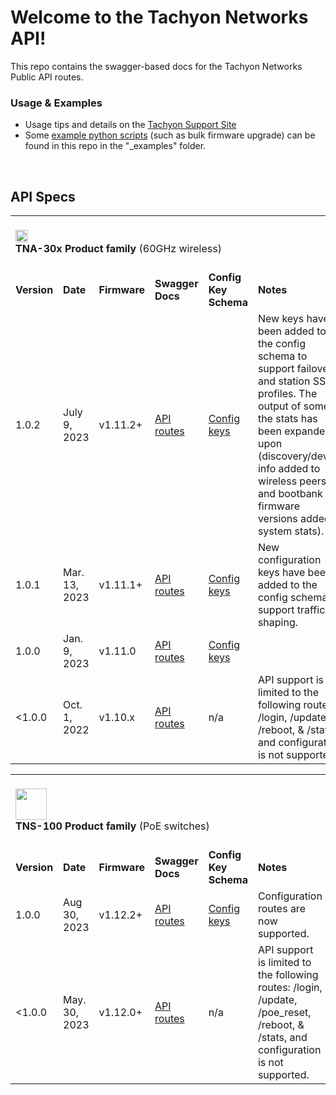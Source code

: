 

# Welcome to the Tachyon Networks API!

This repo contains the swagger-based docs for the Tachyon Networks Public API routes.  

### Usage & Examples

* Usage tips and details on the <a href="https://tachyon-networks.freshdesk.com/support/solutions/articles/67000659777-tna-30x-restful-api">Tachyon Support Site</a>
* Some <a href="https://github.com/tachyon-networks/api_docs/tree/master/_examples">example python scripts</a> (such as bulk firmware upgrade) can be found in this repo in the "_examples" folder.

<br/>

## API Specs

<table>
<tr> <td colspan="6"> <br/> <img width="20px" src="https://tachyon-networks.com/img/TNA30x-small.png"/> 
  <br><b> TNA-30x Product family</b> (60GHz wireless)  <br/> <br/></td></tr>

<tr> 
<td><b>Version</b></td>
<td><b>Date</b></td>
<td><b>Firmware</b></td>
<td><b>Swagger Docs</b></td>
<td><b>Config Key Schema</b></td>
<td><b>Notes </b></td>
</tr>

<tr> 
<td>1.0.2 </td>
<td>July 9, 2023 </td>
<td>v1.11.2+</td>
<td><a href="https://tachyon-networks.github.io/api_docs/tna_30x/v1.0.2/" target="_blank">API routes</a></td>
<td><a href="https://tachyon-networks.github.io/api_docs/tna_30x/v1.0.2/keys.html">Config keys</a> </td>
<td>New keys have been added to the config schema to support failover and station SSID profiles.  The output of some of the stats has been expanded upon (discovery/device info added to wireless peers, and bootbank firmware versions added to system stats). </td>
</tr>

<tr> 
<td>1.0.1 </td>
<td>Mar. 13, 2023 </td>
<td>v1.11.1+</td>
<td><a href="https://tachyon-networks.github.io/api_docs/tna_30x/v1.0.0/" target="_blank">API routes</a></td>
<td><a href="https://tachyon-networks.github.io/api_docs/tna_30x/v1.0.1/keys.html">Config keys</a> </td>
<td> New configuration keys have been added to the config schema to support traffic shaping. </td>
</tr>

<tr> 
<td>1.0.0 </td>
<td>Jan. 9, 2023 </td>
<td>v1.11.0</td>
<td><a href="https://tachyon-networks.github.io/api_docs/tna_30x/v1.0.0/" target="_blank">API routes</a></td>
<td><a href="https://tachyon-networks.github.io/api_docs/tna_30x/v1.0.0/keys.html">Config keys</a> </td>
<td></td>
</tr>

<tr> 
<td><1.0.0 </td>
<td>Oct. 1, 2022 </td>
<td>v1.10.x</td>
<td><a href="https://tachyon-networks.github.io/api_docs/tna_30x/v1.0.0/" target="_blank">API routes</a></td>
<td>n/a </td>
<td>API support is limited to the following routes:  /login, /update, /reboot, & /stats, and configuration is not supported.</td>
</tr>

  </table>
<table>
<tr> <td colspan="6"><br/><img width="50px" src="https://tachyon-networks.com/img/sw_small.png"/>  <br><b>TNS-100 Product family</b> (PoE switches) <br/> <br/></td></tr>

<tr> 
<td><b>Version</b></td>
<td><b>Date</b></td>
<td><b>Firmware</b></td>
<td><b>Swagger Docs</b></td>
<td><b>Config Key Schema</b></td>
<td><b>Notes </b></td>
</tr>
<tr> 
<td>1.0.0</td>
<td>Aug 30, 2023 </td>
<td>v1.12.2+ </td>
<td><a href="https://tachyon-networks.github.io/api_docs/tns_10x/v1.0.0/" target="_blank">API routes</a></td>
<td><a href="https://tachyon-networks.github.io/api_docs/tns_10x/v1.0.0/keys.html">Config keys</a> </td>
<td>Configuration routes are now supported. </td>

</tr>
<tr> 
<td><1.0.0</td>
<td>May. 30, 2023 </td>
<td>v1.12.0+ </td>
<td><a href="https://tachyon-networks.github.io/api_docs/tns_10x/v1.0.0/" target="_blank">API routes</a></td>
<td>n/a </td>
<td>API support is limited to the following routes:  /login, /update, /poe_reset, /reboot, & /stats, and configuration is not supported.</td>
</tr>

<table>


